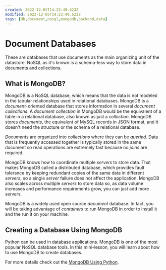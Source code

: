 ```yaml
---
created: 2022-12-05T14:22:49.623Z
modified: 2022-12-05T14:22:49.623Z
tags: [db,document,nosql,mongodb,backend,data]
---
```

# Document Databases

These are databases that use documents as the main organizing unit of the datastore. NoSQL as it's known is a schema-less way to store data in documents and collections.

## What is MongoDB?

MongoDB is a NoSQL database, which means that the data is not modeled in the tabular relationships used in relational databases. MongoDB is a *document*-oriented database that stores information in several *document collections*. A *document collection* in MongoDB would be the equivalent of a table in a relational database, also known as just a *collection*. MongoDB stores *documents*, the equivalent of MySQL records in JSON format, and it doesn't need the structure or the schema of a relational database.

*Documents* are organized into *collections* where they can be *queried*. Data that is frequently accessed together is typically stored in the same document so read operations are extremely fast because no *joins* are required.

MongoDB knows how to coordinate multiple *servers* to store data. That makes MongoDB called a distributed database, which provides fault tolerance by keeping redundant copies of the same data in different *servers*, so a single *server* failure does not affect the application. MongoDB also scales across multiple *servers* to store data so, as data volume increases and performance requirements grow, you can just add more servers.

MongoDB is a widely used open source *document* database. In fact, you will be taking advantage of *containers* to run MongoDB in order to install it and the run it on your machine.

## Creating a Database Using MongoDB

Python can be used in database applications. MongoDB is one of the most popular NoSQL database tools. In this mini-lesson, you will learn about how to use MongoDB to create databases.

For more details check out the [MongoDB Using Python](mongodb-using-python.md).

